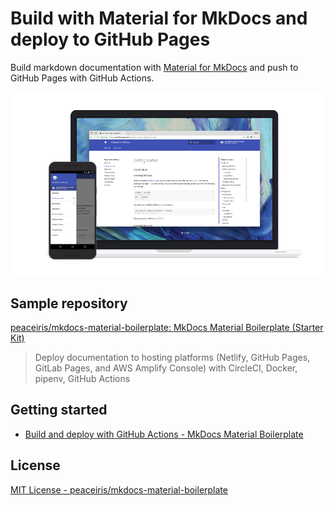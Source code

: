# Build with Material for MkDocs and deploy to GitHub Pages

Build markdown documentation with [Material for MkDocs] and push to GitHub Pages with GitHub Actions.

[Material for MkDocs]: https://github.com/squidfunk/mkdocs-material

![material.png](https://raw.githubusercontent.com/peaceiris/mkdocs-material-boilerplate/master/docs/images/material.png)



## Sample repository

[peaceiris/mkdocs-material-boilerplate: MkDocs Material Boilerplate (Starter Kit)]

>  Deploy documentation to hosting platforms (Netlify, GitHub Pages, GitLab Pages, and AWS Amplify Console) with CircleCI, Docker, pipenv, GitHub Actions

[peaceiris/mkdocs-material-boilerplate: MkDocs Material Boilerplate (Starter Kit)]: https://github.com/peaceiris/mkdocs-material-boilerplate



## Getting started

- [Build and deploy with GitHub Actions - MkDocs Material Boilerplate]

[Build and deploy with GitHub Actions - MkDocs Material Boilerplate]: https://peaceiris.github.io/mkdocs-material-boilerplate/hosting-and-deployment/github-pages/#build_and_deploy_with_github_actions



## License

[MIT License - peaceiris/mkdocs-material-boilerplate]

[MIT License - peaceiris/mkdocs-material-boilerplate]: https://github.com/peaceiris/mkdocs-material-boilerplate/blob/master/LICENSE
